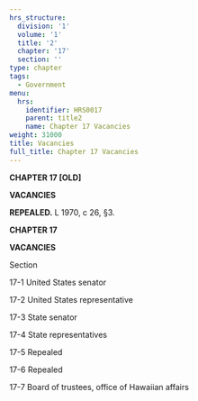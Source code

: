 ```yaml
---
hrs_structure:
  division: '1'
  volume: '1'
  title: '2'
  chapter: '17'
  section: ''
type: chapter
tags:
  - Government
menu:
  hrs:
    identifier: HRS0017
    parent: title2
    name: Chapter 17 Vacancies
weight: 31000
title: Vacancies
full_title: Chapter 17 Vacancies
---
```

**CHAPTER 17 [OLD]**

**VACANCIES**

**REPEALED.** L 1970, c 26, §3.

**CHAPTER 17**

**VACANCIES**

Section

17-1 United States senator

17-2 United States representative

17-3 State senator

17-4 State representatives

17-5 Repealed

17-6 Repealed

17-7 Board of trustees, office of Hawaiian affairs